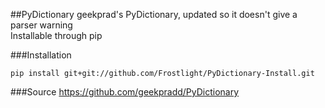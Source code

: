 ##PyDictionary
geekprad's PyDictionary, updated so it doesn't give a parser warning  
Installable through pip

###Installation
```
pip install git+git://github.com/Frostlight/PyDictionary-Install.git
```

###Source
https://github.com/geekpradd/PyDictionary
